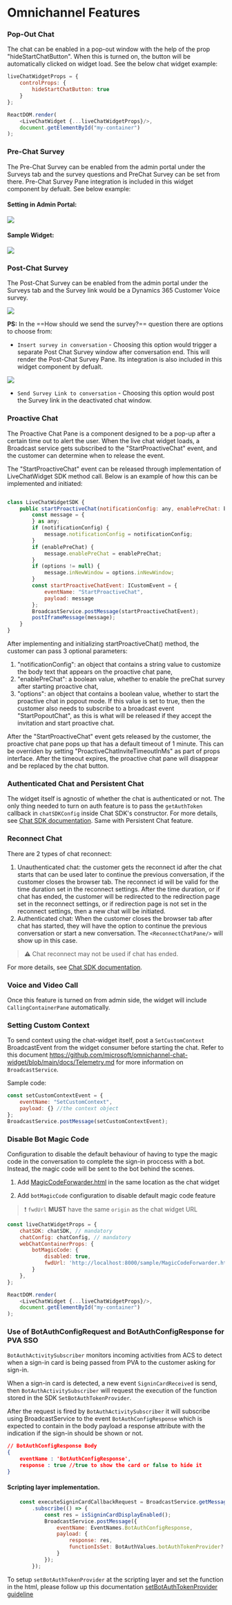# Omnichannel Features

### Pop-Out Chat

The chat can be enabled in a pop-out window with the help of the prop "hideStartChatButton". When this is turned on, the button will be automatically clicked on widget load. See the below chat widget example:

```js
liveChatWidgetProps = {
    controlProps: {
        hideStartChatButton: true
    }
};

ReactDOM.render(
    <LiveChatWidget {...liveChatWidgetProps}/>,
    document.getElementById("my-container")
);
```

### Pre-Chat Survey

The Pre-Chat Survey can be enabled from the admin portal under the Surveys tab and the survey questions and PreChat Survey can be set from there. Pre-Chat Survey Pane integration is included in this widget component by defualt. See below example:

#### Setting in Admin Portal:
![](https://i.imgur.com/q6zbPfN.png)

#### Sample Widget:
![](https://i.imgur.com/TamETPo.png)

### Post-Chat Survey

The Post-Chat Survey can be enabled from the admin portal under the Surveys tab and the Survey link would be a Dynamics 365 Customer Voice survey.

![](https://i.imgur.com/WQC37X6.png)

**PS:** In the ==How should we send the survey?== question there are options to choose from:
* `Insert survey in conversation` - Choosing this option would trigger a separate Post Chat Survey window after conversation end. This will render the Post-Chat Survey Pane. Its integration is also included in this widget component by defualt.

![](https://i.imgur.com/TDHdjjk.png)

* `Send Survey Link to conversation` - Choosing this option would post the Survey link in the deactivated chat window.

### Proactive Chat
The Proactive Chat Pane is a component designed to be a pop-up after a certain time out to alert the user. When the live chat widget loads, a Broadcast service gets subscribed to the "StartProactiveChat" event, and the customer can determine when to release the event.

The "StartProactiveChat" event can be released through implementation of LiveChatWidget SDK method call. Below is an example of how this can be implemented and initiated:
```js

class LiveChatWidgetSDK {
    public startProactiveChat(notificationConfig: any, enablePreChat: boolean | null = null, options: any) => {
        const message = {
        } as any;
        if (notificationConfig) {
            message.notificationConfig = notificationConfig;
        }
        if (enablePreChat) {
            message.enablePreChat = enablePreChat;
        }
        if (options != null) {
            message.inNewWindow = options.inNewWindow;
        }
        const startProactiveChatEvent: ICustomEvent = {
            eventName: "StartProactiveChat",
            payload: message
        };
        BroadcastService.postMessage(startProactiveChatEvent);
        postIframeMessage(message);
    }
}
```

After implementing and initializing startProactiveChat() method, the customer can pass 3 optional parameters:
1. "notificationConfig": an object that contains a string value to customize the body text that appears on the proactive chat pane,
2. "enablePreChat": a boolean value, whether to enable the preChat survey after starting proactive chat,
3. "options": an object that contains a boolean value, whether to start the proactive chat in popout mode. If this value is set to true, then the customer also needs to subscribe to a broadcast event "StartPopoutChat", as this is what will be released if they accept the invitation and start proactive chat.

After the "StartProactiveChat" event gets released by the customer, the proactive chat pane pops up that has a default timeout of 1 minute. This can be overriden by setting "ProactiveChatInviteTimeoutInMs" as part of props interface. After the timeout expires, the proactive chat pane will disappear and be replaced by the chat button.

### Authenticated Chat and Persistent Chat
The widget itself is agnostic of whether the chat is authenticated or not. The only thing needed to turn on auth feature is to pass the `getAuthToken` callback in `chatSDKConfig` inside Chat SDK's constructor. For more details, see [Chat SDK documentation](https://github.com/microsoft/omnichannel-chat-sdk#:~:text=messages%20to%20UI-,Authenticated%20Chat,-//%20add%20if%20using). Same with Persistent Chat feature.

### Reconnect Chat
There are 2 types of chat reconnect:
1. Unauthenticated chat: the customer gets the reconnect id after the chat starts that can be used later to continue the previous conversation, if the customer closes the browser tab. The reconnect id will be valid for the time duration set in the reconnect settings. After the time duration, or if chat has ended, the customer will be redirected to the redirection page set in the reconnect settings, or if redirection page is not set in the reconnect settings, then a new chat will be initiated.
2. Authenticated chat: When the customer closes the browser tab after chat has started, they will have the option to continue the previous conversation or start a new conversation. The ```<ReconnectChatPane/>``` will show up in this case.

> :warning: Chat reconnect may not be used if chat has ended.

For more details, see [Chat SDK documentation](https://github.com/microsoft/omnichannel-chat-sdk#:~:text=Chat%20Reconnect%20with%20Authenticated%20User).

### Voice and Video Call

Once this feature is turned on from admin side, the widget will include ```CallingContainerPane``` automatically.


### Setting Custom Context

To send context using the chat-widget itself, post a `SetCustomContext` BroadcastEvent from the widget consumer before starting the chat. Refer to this document https://github.com/microsoft/omnichannel-chat-widget/blob/main/docs/Telemetry.md for more information on `BroadcastService`.

Sample code:

```js
const setCustomContextEvent = {
    eventName: "SetCustomContext",
    payload: {} //the context object
};
BroadcastService.postMessage(setCustomContextEvent);
```

### Disable Bot Magic Code

Configuration to disable the default behaviour of having to type the magic code in the conversation to complete the sign-in proccess with a bot. Instead, the magic code will be sent to the bot behind the scenes.

1. Add [MagicCodeForwarder.html](sample/MagicCodeForwarder.html) in the same location as the chat widget

2. Add `botMagicCode` configuration to disable default magic code feature

> :exclamation: `fwdUrl` **MUST** have the same `origin` as the chat widget URL

```js
const liveChatWidgetProps = {
    chatSDK: chatSDK, // mandatory
    chatConfig: chatConfig, // mandatory
    webChatContainerProps: {
        botMagicCode: {
            disabled: true, 
            fwdUrl: 'http://localhost:8000/sample/MagicCodeForwarder.html'
        }
    },    
};

ReactDOM.render(
    <LiveChatWidget {...liveChatWidgetProps}/>,
    document.getElementById("my-container")
);
```

### __Use of BotAuthConfigRequest and BotAuthConfigResponse for PVA SSO__

```BotAuthActivitySubscriber``` monitors incoming activities from ACS to detect when a sign-in card is being passed from PVA to the customer asking for sign-in.

When a sign-in card is detected, a new event ```SigninCardReceived``` is send, then ```BotAuthActivitySubscriber``` will request the execution of the function stored in the SDK ```SetBotAuthTokenProvider```.

After the request is fired by ```BotAuthActivitySubscriber``` it will subscribe using BroadcastService to the event ```BotAuthConfigResponse``` which is expected to contain in the body payload a response attribute with the indication if the sign-in should be shown or not. 

```json
// BotAuthConfigResponse Body
{
    eventName : 'BotAuthConfigResponse',
    response : true //true to show the card or false to hide it
}

```
#### Scripting layer implementation.

```js
    const executeSigninCardCallbackRequest = BroadcastService.getMessageByEventName(EventNames.BotAuthConfigRequest)
        .subscribe(() => {
            const res = isSigninCardDisplayEnabled();
            BroadcastService.postMessage({
                eventName: EventNames.BotAuthConfigResponse,
                payload: {
                    response: res,
                    functionIsSet: BotAuthValues.botAuthTokenProvider?.functionIsSet
                }
            });
        });
```


To setup ```setBotAuthTokenProvider``` at the scripting layer and set the function in the html, please follow up this documentation [setBotAuthTokenProvider guideline](https://learn.microsoft.com/en-us/dynamics365/customer-service/developer/reference/methods/setbotauthtokenprovider)